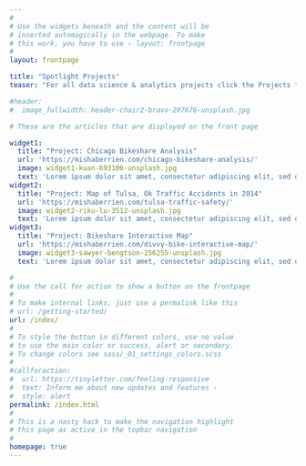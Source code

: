 ```yaml
---
#
# Use the widgets beneath and the content will be
# inserted automagically in the webpage. To make
# this work, you have to use › layout: frontpage
#
layout: frontpage

title: "Spotlight Projects"
teaser: "For all data science & analytics projects click the Projects tab above."

#header:
#  image_fullwidth: header-chair2-bravo-207676-unsplash.jpg

# These are the articles that are displayed on the front page

widget1:
  title: "Project: Chicago Bikeshare Analysis"
  url: 'https://mishaberrien.com/chicago-bikeshare-analysis/'
  image: widget1-kuan-693106-unsplash.jpg
  text: 'Lorem ipsum dolor sit amet, consectetur adipiscing elit, sed do eiusmod tempor incididunt ut labore et dolore magna aliqua. Ut enim ad minim veniam, quis nostrud exercitation ullamco laboris nisi ut aliquip ex ea commodo consequat.'
widget2:
  title: "Project: Map of Tulsa, Ok Traffic Accidents in 2014"
  url: 'https://mishaberrien.com/tulsa-traffic-safety/'
  image: widget2-riku-lu-3512-unsplash.jpg
  text: 'Lorem ipsum dolor sit amet, consectetur adipiscing elit, sed do eiusmod tempor incididunt ut labore et dolore magna aliqua. Ut enim ad minim veniam, quis nostrud exercitation ullamco laboris nisi ut aliquip ex ea commodo consequat.'
widget3:
  title: "Project: Bikeshare Interactive Map"
  url: 'https://mishaberrien.com/divvy-bike-interactive-map/'
  image: widget3-sawyer-bengtson-256255-unsplash.jpg
  text: 'Lorem ipsum dolor sit amet, consectetur adipiscing elit, sed do eiusmod tempor incididunt ut labore et dolore magna aliqua. Ut enim ad minim veniam, quis nostrud exercitation ullamco laboris nisi ut aliquip ex ea commodo consequat.'

#
# Use the call for action to show a button on the frontpage
#
# To make internal links, just use a permalink like this
# url: /getting-started/
url: /index/
#
# To style the button in different colors, use no value
# to use the main color or success, alert or secondary.
# To change colors see sass/_01_settings_colors.scss
#
#callforaction:
#  url: https://tinyletter.com/feeling-responsive
#  text: Inform me about new updates and features ›
#  style: alert
permalink: /index.html
#
# This is a nasty hack to make the navigation highlight
# this page as active in the topbar navigation
#
homepage: true
---
```


<!-- <div id="videoModal" class="reveal-modal large" data-reveal="">
  <div class="flex-video widescreen vimeo" style="display: block;">
    <iframe width="1280" height="720" src="https://www.youtube.com/embed/3b5zCFSmVvU" frameborder="0" allowfullscreen></iframe>
  </div>
  <a class="close-reveal-modal">&#215;</a>
</div> -->
